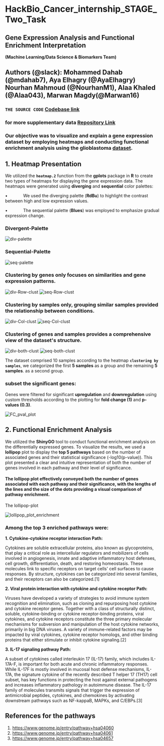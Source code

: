 # **HackBio_Cancer_internship_STAGE_Two_Task**
## **Gene Expression Analysis and Functional Enrichment Interpretation** 

**(Machine Learning/Data Science & Biomarkers Team)**
## **Authors (@slack): Mohammed Dahab (@mdahab7), Aya Elhagry (@AyaElhagry) Nourhan Mahmoud (@NourhanM1), Alaa Khaled (@Alaa043), Marwan Magdy(@Marwan16)**

### `THE SOURCE CODE` [Codebase link](https://github.com/MohammadDahab/HackBio_Cancer_internship_STAGE_2/blob/main/Stage_2_task.R)

### for more supplementary data [Repository Link](https://github.com/MohammadDahab/HackBio_Cancer_internship_STAGE_2/tree/main)

### Our objective was to visualize and explain a gene expression dataset by employing heatmaps and conducting functional enrichment analysis using the **glioblastoma** [dataset](https://raw.githubusercontent.com/HackBio-Internship/public_datasets/main/Cancer2024/glioblastoma.csv).
## **1. Heatmap Presentation**
We utilized the **`heatmap.2`** function from the **gplots** package in **R** to create two types of heatmaps for displaying the gene expression data. The heatmaps were generated using **diverging** and **sequential** color palettes:

•             We used the diverging palette (**RdBu**) to highlight the contrast between high and low expression values.

•             The sequential palette (**Blues**) was employed to emphasize gradual expression change.

### Divergent-Palette

![div-palette](https://github.com/user-attachments/assets/9a12e260-1993-4b49-8f24-e606bfb9dbc5)

### Sequential-Palette

![seq-palette](https://github.com/user-attachments/assets/1c2107a9-379c-4df0-b8be-7d2119b241d1)



### Clustering by genes only focuses on similarities and gene expression patterns. 

![div-Row-clust](https://github.com/user-attachments/assets/2d36320e-0e04-45bb-8079-46eacdd7699c)    ![seq-Row-clust](https://github.com/user-attachments/assets/52722416-73e0-4283-8c71-d437ec9e0b91)


### Clustering by samples only, grouping similar samples provided the relationship between conditions.

![div-Col-clust](https://github.com/user-attachments/assets/6d5bb27d-fe9a-4fed-8ec1-2f28b2cd49f7)    ![seq-Col-clust](https://github.com/user-attachments/assets/a43e6b39-b500-476f-a2cb-6c933050b732)

### Clustering of genes and samples provides a comprehensive view of the dataset's structure.

![div-both-clust](https://github.com/user-attachments/assets/801a6c97-9599-4158-a459-093b0816f17d)    ![seq-both-clust](https://github.com/user-attachments/assets/33ffecaa-58ca-4ac3-8187-d0a0837fd811)

The dataset comprised 10 samples according to the heatmap **`clustering by samples`**, we categorized the first **5 samples** as a group and the remaining **5 samples**. as a second group.

### **subset the significant genes:**
Genes were filtered for significant **upregulation** and **downregulation** using custom thresholds according to the plotting for **fold change (1)** and **p-values (0.3)**.

![FC_pval_plot](https://github.com/user-attachments/assets/c6824a3b-9710-45d6-b6c6-e261aedcb282)


## **2\. Functional Enrichment Analysis**

We utilized the **ShinyGO** tool to conduct functional enrichment analysis on the differentially expressed genes. To visualize the results, we used a **lollipop** plot to display the **top 5 pathways** based on the number of associated genes and their statistical significance (-log10(p-value)). This plot presented a clear and intuitive representation of both the number of genes involved in each pathway and their level of significance.

#### **The lollipop plot** effectively conveyed both the number of genes associated with each pathway and their significance, with the lengths of the lines and the size of the dots providing a visual comparison of pathway enrichment.

The lollipop-plot

![lollipop_plot_enrichment](https://github.com/user-attachments/assets/41b9d5c4-6d96-418c-a856-d49d53d373f0)


### **Among the top 3 enriched pathways were:**

**1. Cytokine-cytokine receptor interaction Path:**

Cytokines are soluble extracellular proteins, also known as glycoproteins, that play a critical role as intercellular regulators and mobilizers of cells involved in angiogenesis, innate and adaptive inflammatory host defenses, cell growth, differentiation, death, and restoring homeostasis. These molecules link to specific receptors on target cells' cell surfaces to cause responses. By structure, cytokines can be categorized into several families, and their receptors can also be categorized.[1]

**2. Viral protein interaction with cytokine and cytokine receptor Path:**

Viruses have developed a variety of strategies to avoid immune system recognition and elimination, such as cloning and repurposing host cytokine and cytokine receptor genes. Together with a class of structurally distinct, soluble, cytokine-binding or cytokine receptor-binding proteins, viral cytokines, and cytokine receptors constitute the three primary molecular mechanisms for subversion and manipulation of the host cytokine networks, primarily in big DNA viruses. A variety of immune-related factors may be impacted by viral cytokines, cytokine receptor homologs, and other binding proteins that either stimulate or inhibit cytokine signaling.[2]

**3. IL-17 signaling pathway Path:**

A subset of cytokines called interleukin 17 (IL-17) family, which includes IL-17A-F, is important for both acute and chronic inflammatory responses. While IL-17F is mostly involved in mucosal host defense mechanisms, IL-17A, the signature cytokine of the recently described T helper 17 (TH17) cell subset, has key functions in protecting the host against external pathogens and increases inflammatory pathology in autoimmune disease. The IL-17 family of molecules transmits signals that trigger the expression of antimicrobial peptides, cytokines, and chemokines by activating downstream pathways such as NF-kappaB, MAPKs, and C/EBPs.[3]

## **References for the pathways**
1. https://www.genome.jp/entry/pathway+hsa04060 
2. https://www.genome.jp/entry/pathway+hsa04061 
3. https://www.genome.jp/entry/pathway+hsa04657 
